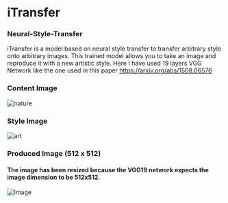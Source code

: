 # iTransfer
### Neural-Style-Transfer
iTransfer is a model based on neural style transfer to transfer arbitrary style onto arbitrary images.
This trained model allows you to take an image and reproduce it with a new artistic style.
Here I have used 19 layers VGG Network like the one used in this paper https://arxiv.org/abs/1508.06576

### Content Image
![nature](https://user-images.githubusercontent.com/40026126/72504458-da15c900-3863-11ea-9108-d96b3d0c6b5d.jpg)

### Style Image
![art](https://user-images.githubusercontent.com/40026126/72504443-d4b87e80-3863-11ea-886a-2f564c3c4cad.jpg)

### Produced Image (512 x 512)
#### The image has been resized because the VGG19 network expects the image dimension to be 512x512.
![Image](https://user-images.githubusercontent.com/40026126/72504466-deda7d00-3863-11ea-9e1e-045aee739b5e.png)

